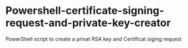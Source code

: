 # Powershell-certificate-signing-request-and-private-key-creator
PowerShell script to create a privat RSA key and Certificat siging request
